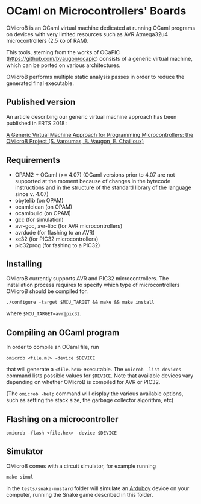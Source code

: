 # OCaml on Microcontrollers' Boards

OMicroB is an OCaml virtual machine dedicated at running OCaml programs on devices with very limited resources such as AVR Atmega32u4 microcontrollers (2.5 ko of RAM).

This tools, steming from the works of OCaPIC (https://github.com/bvaugon/ocapic) consists of a generic virtual machine, which can be ported on various architectures.

OMicroB performs multiple static analysis passes in order to reduce the generated final executable.

## Published version

An article describing our generic virtual machine approach has been published in ERTS 2018 :

[A Generic Virtual Machine Approach for Programming Microcontrollers: the OMicroB Project (S. Varoumas, B. Vaugon, E. Chailloux)](http://hal.upmc.fr/hal-01705825/document)


## Requirements

- OPAM2 + OCaml (>= 4.07)
  (OCaml versions prior to 4.07 are not supported at the moment because of changes in the bytecode instructions and in the structure of the standard library of the language since v. 4.07)
- obytelib (on OPAM)
- ocamlclean (on OPAM)
- ocamlbuild (on OPAM)
- gcc (for simulation)
- avr-gcc, avr-libc (for AVR microcontrollers)
- avrdude (for flashing to an AVR)
- xc32 (for PIC32 microcontrollers)
- pic32prog (for fashing to a PIC32)

## Installing

OMicroB currently supports AVR and PIC32 microcontrollers. 
The installation process requires to specify which type of microcontrollers OMicroB should be compiled for.

```console
./configure -target $MCU_TARGET && make && make install
```
where ```$MCU_TARGET=avr|pic32```.


## Compiling an OCaml program

In order to compile an OCaml file, run

```
omicrob <file.ml> -device $DEVICE
```

that will generate a ```<file.hex>``` executable. 
The ```omicrob -list-devices``` command lists possible values for ```$DEVICE```. 
Note that available devices vary depending on whether OMicroB is compiled for AVR or PIC32. 

(The ```omicrob -help``` command will display the various available options, such as setting the stack size, the garbage collector algorithm, etc)

## Flashing on a microcontroller

```console
omicrob -flash <file.hex> -device $DEVICE
```

## Simulator

OMicroB comes with a circuit simulator, for example running

```console
make simul
```
in the ```tests/snake-mustard``` folder will simulate an [Arduboy]([https://arduboy.com) device on your computer, running the Snake game described in this folder.


